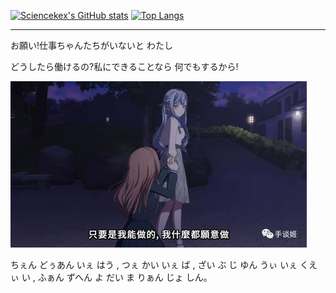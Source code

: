 [![Sciencekex's GitHub stats](https://github-readme-stats-sciencekexs-projects.vercel.app/api?username=Sciencekex&count_private=true&show_icons=true&show=reviews,discussions_started,discussions_answered,prs_merged,prs_merged_percentage&locale=ja&hide_border=true&rank_icon=github)](https://github.com/anuraghazra/github-readme-stats?tab=readme-ov-file#github-extra-pins)
[![Top Langs](https://github-readme-stats-sciencekexs-projects.vercel.app/api/top-langs/?username=Sciencekex&layout=pie&size_weight=0.5&count_weight=0.5&hide_border=true&exclude_repo=My-friend-s-Bili-account-page-archive,Xidian-moeCTF-Annex&langs_count=10)](https://github.com)



<!-- <p align="center">
  <a href="https://github.com/Sciencekex">
    <img width="400" align="top" src="https://github.com/Zero/Zero/blob/master/metrics.svg" />
  </a>
  &emsp;
</p> -->

***
お願い!仕事ちゃんたちがいないと  わたし

どうしたら働けるの?私にできることなら 何でもするから!

![惊世一跪](./asset/OIP-C.jpg)

ちぇん どぅあん いぇ はう , つぇ かい いぇ ば , ざい ぶ じ ゆん うぃ いぇ くえぃ い , ふぁん ずへん よ だい ま りぁん じょ しん。
